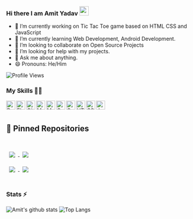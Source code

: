 ### Hi there I am Amit Yadav <img src="https://media.giphy.com/media/hvRJCLFzcasrR4ia7z/giphy.gif" width="25px">

- 🔭 I’m currently working on Tic Tac Toe game based on HTML CSS and JavaScript
- 🌱 I’m currently learning Web Development, Android Development.
- 👯 I’m looking to collaborate on Open Source Projects
- 🤔 I’m looking for help with my projects.
- 💬 Ask me about anything.
- 😄 Pronouns: He/Him

![Profile Views](https://hits.seeyoufarm.com/api/count/incr/badge.svg?url=https://github.com/amit-y11/&title=Profile%20Views)

### My Skills 👨‍💻

<img align="left" alt="Python" width="24px" src="https://cdn.jsdelivr.net/npm/simple-icons@3.2.0/icons/python.svg" />
<img align="left" alt="Flask" width="24px" src="https://cdn.jsdelivr.net/npm/simple-icons@3.2.0/icons/flask.svg" />
<img align="left" alt="GitHub" width="24px" src="https://cdn.jsdelivr.net/npm/simple-icons@3.2.0/icons/github.svg" />
<img align="left" alt="MongoDB" width="24px" src="https://cdn.jsdelivr.net/npm/simple-icons@3.2.0/icons/mongodb.svg" />
<img align="left" alt="MySQL" width="24px" src="https://cdn.jsdelivr.net/npm/simple-icons@3.2.0/icons/mysql.svg" />
<img align="left" alt="C" width="24px" src="https://cdn.jsdelivr.net/npm/simple-icons@3.2.0/icons/c.svg" />
<img align="left" alt="C++" width="24px" src="https://cdn.jsdelivr.net/npm/simple-icons@3.2.0/icons/cplusplus.svg" />
<img align="left" alt="HTML" width="24px" src="https://cdn.jsdelivr.net/npm/simple-icons@3.2.0/icons/html5.svg" />
<img align="left" alt="CSS" width="24px" src="https://cdn.jsdelivr.net/npm/simple-icons@3.2.0/icons/css3.svg" />
<img align="left" alt="JavaScript" width="24px" src="https://cdn.jsdelivr.net/npm/simple-icons@3.2.0/icons/javascript.svg" />
<br><br>

## 📌 Pinned Repositories

<br>

<a href="https://github.com/amit-y11/tglivesubsapi">
  <img align="center" style="margin:1rem 0.5rem" src="https://github-readme-stats.vercel.app/api/pin/?username=amit-y11&repo=tglivesubsapi&title_color=0366DE&text_color=24292E&icon_color=4AB197&bg_color=f5f5f5" />
</a>

<a href="https://github.com/amit-y11/Intrepidkey">
  <img align="center" style="margin:0.5rem" src="https://github-readme-stats.vercel.app/api/pin/?username=amit-y11&repo=Intrepidkey&title_color=0366DE&text_color=24292E&icon_color=4AB197&bg_color=f5f5f5" />
</a>
<br>

<a href="https://github.com/amit-y11/link-expert-bot">
  <img align="center" style="margin:0.5rem" src="https://github-readme-stats.vercel.app/api/pin/?username=amit-y11&repo=link-expert-bot&title_color=0366DE&text_color=24292E&icon_color=4AB197&bg_color=f5f5f5" />
</a>

<a href="https://github.com/amit-y11/plant_identifier">
  <img align="center" style="margin:0.5rem" src="https://github-readme-stats.vercel.app/api/pin/?username=amit-y11&repo=plant_identifier&title_color=0366DE&text_color=24292E&icon_color=4AB197&bg_color=f5f5f5" />
</a>
<br>
<br>

### Stats ⚡️

![Amit's github stats](https://github-readme-stats.vercel.app/api?username=amit-y11&count_private=true&include_all_commits=true&theme=light&show_icons=true)
![Top Langs](https://github-readme-stats.vercel.app/api/top-langs/?username=amit-y11&theme=light)

